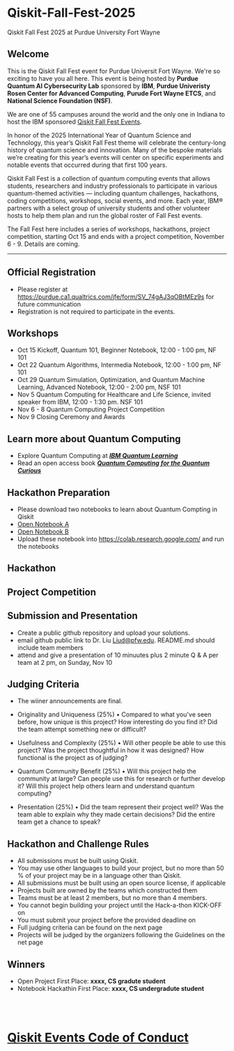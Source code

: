 # Qiskit-Fall-Fest-2025
Qiskit Fall Fest 2025 at Purdue University Fort Wayne 
## Welcome
This is the Qiskit Fall Fest event for Purdue Universit Fort Wayne. We're so exciting to have you all here. This event is being hosted by **Purdue Quantum AI Cybersecurity Lab** sponsored by **IBM**, **Purdue Univeristy Rosen Center for Advanced Computing**, **Purude Fort Wayne ETCS**, and **National Science Foundation (NSF)**. 

We are one of 55 campuses around the world and the only one in Indiana to host the IBM sponsored [Qiskit Fall Fest Events]([https://qiskit.org/events/fall-fest/](https://www.ibm.com/quantum/blog/qiskit-fall-fest-2025)).

In honor of the 2025 International Year of Quantum Science and Technology, this year’s Qiskit Fall Fest theme will celebrate the century-long history of quantum science and innovation. Many of the bespoke materials we’re creating for this year’s events will center on specific experiments and notable events that occurred during that first 100 years. 

Qiskit Fall Fest is a collection of quantum computing events that allows students, researchers and industry professionals to participate in various quantum-themed activities — including quantum challenges, hackathons, coding competitions, workshops, social events, and more. Each year, IBM® partners with a select group of university students and other volunteer hosts to help them plan and run the global roster of Fall Fest events.

The Fall Fest here includes a series of workshops, hackathons, project competition, starting Oct 15 and ends with a project competition, November 6 - 9. Details are coming.

--------------------------------
## Official Registration
- Please register at https://purdue.ca1.qualtrics.com/jfe/form/SV_74gAJ3qOBtMEz9s for future communication
- Registration is not required to participate in the events.

## Workshops
- Oct 15 Kickoff, Quantum 101, Beginner Notebook, 12:00 - 1:00 pm, NF 101
- Oct 22 Quantum Algorithms, Intermedia Notebook, 12:00 - 1:00 pm, NF 101
- Oct 29 Quantum Simulation, Optimization, and Quantum Machine Learning, Advanced Notebook,  12:00 - 2:00 pm, NSF 101
- Nov 5  Quantum Computing for Healthcare and Life Science, invited speaker from IBM, 12:00 - 1:30 pm. NSF 101
- Nov 6 - 8 Quantum Computing Project Competition
- Nov 9 Closing Ceremony and Awards

## Learn more about Quantum Computing
- Explore Quantum Computing at [***IBM Quantum Learning***](https://learning.quantum.cloud.ibm.com/)
- Read an open access book [***Quantum Computing for the Quantum Curious***](https://link.springer.com/book/10.1007/978-3-030-61601-4)
  
## Hackathon Preparation
- Please download two notebooks to learn about Quantum Compting in Qiskit
- [Open Notebook A](https://github.com/purduequaic/Qiskit-Fall-Fest-2024/blob/main/Open_Notebook_A-2.ipynb)
- [Open Notebook B](https://github.com/purduequaic/Qiskit-Fall-Fest-2024/blob/main/Open_Notebook_B-2.ipynb)
- Upload these notebook into https://colab.research.google.com/ and run the notebooks
## Hackathon
## Project Competition
## Submission and Presentation
- Create a public github repository and upload your solutions.
- email github public link to Dr. Liu Liud@pfw.edu. README.md should include team members
- attend and give a presentation of 10 minuutes plus 2 minute Q & A per team at 2 pm, on Sunday, Nov 10

## Judging Criteria 
- The wiiner announcements are final.
- Originality and Uniqueness (25%)
•	Compared to what you've seen before, how unique is this project? How interesting do you find it? Did the team attempt something new or difficult?

- Usefulness and Complexity (25%)
•	Will other people be able to use this project? Was the project thoughtful in how it was designed? How functional is the project as of judging?

- Quantum Community Benefit (25%)
•	Will this project help the community at large? Can people use this for research or further develop it? Will this project help others learn and understand quantum computing?

- Presentation (25%)
•	Did the team represent their project well? Was the team able to explain why they made certain decisions? Did the entire team get a chance to speak?

## Hackathon and Challenge Rules

-	All submissions must be built using Qiskit.
-	You may use other languages to build your project, but no more than 50 % of your project may be in a language other than Qiskit.
-	All submissions must be built using an open source license, if applicable
-	Projects built are owned by the teams which constructed them
-	Teams must be at least 2 members, but no more than 4 members.
-	You cannot begin building your project until the Hack-a-thon KICK-OFF on 
-	You must submit your project before the provided deadline on 
-	Full judging criteria can be found on the next page
-	Projects will be judged by the organizers following the Guidelines on the net page

## Winners
- Open Project First Place: **xxxx, CS gradute student**
- Notebook Hackathin First Place: **xxxx, CS undergradute student**

     
   
<br><br>
# [Qiskit Events Code of Conduct](https://github.com/Qiskit/qiskit/blob/master/CODE_OF_CONDUCT.md)

